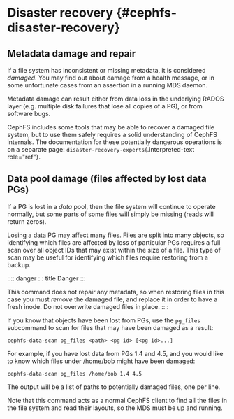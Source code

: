 # Disaster recovery {#cephfs-disaster-recovery}

## Metadata damage and repair

If a file system has inconsistent or missing metadata, it is considered
*damaged*. You may find out about damage from a health message, or in
some unfortunate cases from an assertion in a running MDS daemon.

Metadata damage can result either from data loss in the underlying RADOS
layer (e.g. multiple disk failures that lose all copies of a PG), or
from software bugs.

CephFS includes some tools that may be able to recover a damaged file
system, but to use them safely requires a solid understanding of CephFS
internals. The documentation for these potentially dangerous operations
is on a separate page: `disaster-recovery-experts`{.interpreted-text
role="ref"}.

## Data pool damage (files affected by lost data PGs)

If a PG is lost in a *data* pool, then the file system will continue to
operate normally, but some parts of some files will simply be missing
(reads will return zeros).

Losing a data PG may affect many files. Files are split into many
objects, so identifying which files are affected by loss of particular
PGs requires a full scan over all object IDs that may exist within the
size of a file. This type of scan may be useful for identifying which
files require restoring from a backup.

:::: danger
::: title
Danger
:::

This command does not repair any metadata, so when restoring files in
this case you must *remove* the damaged file, and replace it in order to
have a fresh inode. Do not overwrite damaged files in place.
::::

If you know that objects have been lost from PGs, use the `pg_files`
subcommand to scan for files that may have been damaged as a result:

    cephfs-data-scan pg_files <path> <pg id> [<pg id>...]

For example, if you have lost data from PGs 1.4 and 4.5, and you would
like to know which files under /home/bob might have been damaged:

    cephfs-data-scan pg_files /home/bob 1.4 4.5

The output will be a list of paths to potentially damaged files, one per
line.

Note that this command acts as a normal CephFS client to find all the
files in the file system and read their layouts, so the MDS must be up
and running.

